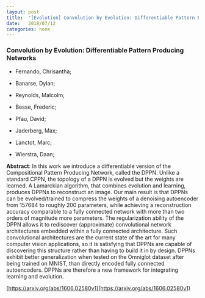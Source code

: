 ```yaml
---
layout: post
title:  "[Evolution] Convolution by Evolution: Differentiable Pattern Producing Networks"
date:   2018/07/12
categories: none
---
```




### Convolution by Evolution: Differentiable Pattern Producing Networks



* Fernando, Chrisantha; 

* Banarse, Dylan; 

* Reynolds, Malcolm; 

* Besse, Frederic; 

* Pfau, David; 

* Jaderberg, Max; 

* Lanctot, Marc; 

* Wierstra, Daan; 





**Abstract**:  In this work we introduce a differentiable version of the Compositional Pattern Producing Network, called the DPPN. Unlike a standard CPPN, the topology of a DPPN is evolved but the weights are learned. A Lamarckian algorithm, that combines evolution and learning, produces DPPNs to reconstruct an image. Our main result is that DPPNs can be evolved/trained to compress the weights of a denoising autoencoder from 157684 to roughly 200 parameters, while achieving a reconstruction accuracy comparable to a fully connected network with more than two orders of magnitude more parameters. The regularization ability of the DPPN allows it to rediscover (approximate) convolutional network architectures embedded within a fully connected architecture. Such convolutional architectures are the current state of the art for many computer vision applications, so it is satisfying that DPPNs are capable of discovering this structure rather than having to build it in by design. DPPNs exhibit better generalization when tested on the Omniglot dataset after being trained on MNIST, than directly encoded fully connected autoencoders. DPPNs are therefore a new framework for integrating learning and evolution. 



 [https://arxiv.org/abs/1606.02580v1](https://arxiv.org/abs/1606.02580v1) 

